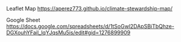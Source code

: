 Leaflet Map https://aperez773.github.io/climate-stewardship-map/

Google Sheet https://docs.google.com/spreadsheets/d/1tSoGwl2DApSBiTbQhze-DGXouhYFail_lqYJqsMu5is/edit#gid=1276899909
